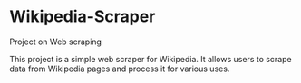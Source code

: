 # Wikipedia-Scraper
Project on Web scraping

This project is a simple web scraper for Wikipedia. It allows users to scrape data from Wikipedia pages and process it for various uses.
